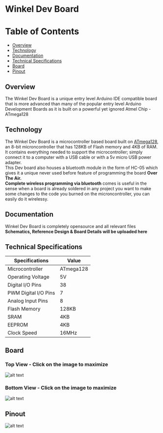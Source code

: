 # Winkel Dev Board

# Table of Contents
- [Overview](#overview)
- [Technology](#technology)
- [Documentation](#documentation)
- [Technical Specifications](#technical-specifications)
- [Board](#board)
- [Pinout](#pinout)

## Overview
The Winkel Dev Board is a unique entry level Arduino IDE compatible board that is more advanced than many of the popular entry level Arduino Development Boards as it is built on a powerful yet ignored Atmel Chip - ATmega128

## Technology
The Winkel Dev Board is a microcontroller based board built on [ATmega128](http://www.atmel.com/devices/ATMEGA128.aspx?tab=parameters), an 8-bit microncontroller that has 128KB of Flash memory and 4KB of RAM. It contains everything needed to support the microcontroller; simply connect it to a computer with a USB cable or with a 5v micro USB power adapter.  
This Dev board also houses a bluetooth module in the form of HC-05 which gives it a unique never used before feature of programming the board **Over The Air.**  
**Complete wireless programming via bluetooth** comes is useful in the sense when a board is already soldered in any project you want to make some changes to the code you burned on the microncontroller, you can easily do it wirelessy.

## Documentation
Winkel Dev Board is completely opensource and all relevant files **Schematics, Reference Design & Board Details will be uploaded here**

## Technical Specifications
| Specifications  | Value            |
| ------- | ---------------- |
| Microcontroller  | ATmega128 |
| Operating Voltage	 | 5V |
| Digital I/O Pins | 38 |
| PWM Digital I/O Pins	 | 7 |
| Analog Input Pins	 | 8 |
| Flash Memory	 | 128KB |
| SRAM	 | 4KB |
| EEPROM	 | 4KB |
| Clock Speed	 | 16MHz |

## Board
### Top View - Click on the image to maximize
![alt text](https://raw.githubusercontent.com/mboxtech/winkel/master/Winkel-Dev-Board/images/Dev-Top.png "Winkel Dev Board")

### Bottom View - Click on the image to maximize
![alt text](https://raw.githubusercontent.com/mboxtech/winkel/master/Winkel-Dev-Board/images/Dev-Bottom.png "Winkel Dev Board")

## Pinout
![alt text](https://raw.githubusercontent.com/mboxtech/winkel/master/Winkel-Dev-Board/images/Devpinout.png "Pinout")


